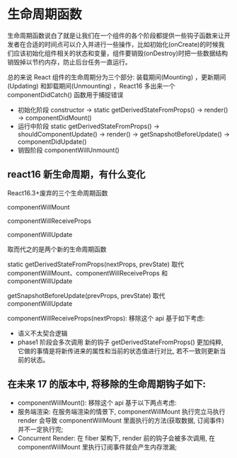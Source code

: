 # 生命周期函数

生命周期函数说白了就是让我们在一个组件的各个阶段都提供一些钩子函数来让开发者在合适的时间点可以介入并进行一些操作，比如初始化(onCreate)的时候我们应该初始化组件相关的状态和变量，组件要销毁(onDestroy)时把一些数据结构销毁掉以节约内存，防止后台任务一直运行。

总的来说 React 组件的生命周期分为三个部分: 装载期间(Mounting) ，更新期间(Updating) 和卸载期间(Unmounting) ，React16 多出来一个 componentDidCatch() 函数用于捕捉错误

- 初始化阶段 constructor -> static getDerivedStateFromProps() -> render() -> componentDidMount()
- 运行中阶段 static getDerivedStateFromProps() -> shouldComponentUpdate() -> render() -> getSnapshotBeforeUpdate() -> componentDidUpdate()
- 销毁阶段 componentWillUnmount()

## react16 新生命周期，有什么变化

React16.3+废弃的三个生命周期函数

componentWillMount

componentWillReceiveProps

componentWillUpdate

取而代之的是两个新的生命周期函数

static getDerivedStateFromProps(nextProps, prevState) 取代 componentWillMount、componentWillReceiveProps 和 componentWillUpdate

getSnapshotBeforeUpdate(prevProps, prevState) 取代 componentWillUpdate

componentWillReceiveProps(nextProps): 移除这个 api 基于如下考虑:

- 语义不太契合逻辑
- phase1 阶段会多次调用
  新的钩子 getDerivedStateFromProps() 更加纯粹, 它做的事情是将新传进来的属性和当前的状态值进行对比, 若不一致则更新当前的状态。

## 在未来 17 的版本中, 将移除的生命周期钩子如下:

- componentWillMount(): 移除这个 api 基于以下两点考虑:
- 服务端渲染: 在服务端渲染的情景下, componentWillMount 执行完立马执行 render 会导致 componentWillMount 里面执行的方法(获取数据, 订阅事件) 并不一定执行完;
- Concurrent Render: 在 fiber 架构下, render 前的钩子会被多次调用, 在 componentWillMount 里执行订阅事件就会产生内存泄漏;
